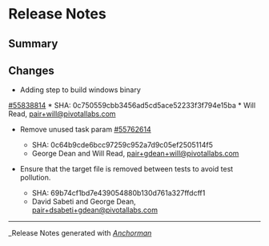# Release Notes

## Summary

## Changes

* Adding step to build windows binary

[#55838814](http://www.pivotaltracker.com/story/55838814)
    * SHA: 0c750559cbb3456ad5cd5ace52233f3f794e15ba
    * Will Read, pair+will@pivotallabs.com


* Remove unused task param [#55762614](http://www.pivotaltracker.com/story/55762614)
    * SHA: 0c64b9cde6bcc97259c952a7d9c05ef2505114f5
    * George Dean and Will Read, pair+gdean+will@pivotallabs.com


* Ensure that the target file is removed between tests to avoid test pollution.
    * SHA: 69b74cf1bd7e439054880b130d761a327ffdcff1
    * David Sabeti and George Dean, pair+dsabeti+gdean@pivotallabs.com


------

_Release Notes generated with _[Anchorman](http://github.com/infews/anchorman)_